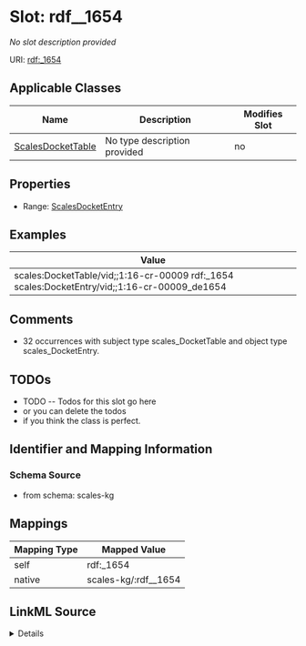 

# Slot: rdf__1654


_No slot description provided_





URI: [rdf:_1654](http://www.w3.org/1999/02/22-rdf-syntax-ns#_1654)



<!-- no inheritance hierarchy -->





## Applicable Classes

| Name | Description | Modifies Slot |
| --- | --- | --- |
| [ScalesDocketTable](../classes/ScalesDocketTable.md) | No type description provided |  no  |







## Properties

* Range: [ScalesDocketEntry](../classes/ScalesDocketEntry.md)






## Examples

| Value |
| --- |
| scales:DocketTable/vid;;1:16-cr-00009 rdf:_1654 scales:DocketEntry/vid;;1:16-cr-00009_de1654 |

## Comments

* 32 occurrences with subject type scales_DocketTable and object type scales_DocketEntry.

## TODOs

* TODO -- Todos for this slot go here
* or you can delete the todos
* if you think the class is perfect.

## Identifier and Mapping Information







### Schema Source


* from schema: scales-kg




## Mappings

| Mapping Type | Mapped Value |
| ---  | ---  |
| self | rdf:_1654 |
| native | scales-kg/:rdf__1654 |




## LinkML Source

<details>
```yaml
name: rdf__1654
description: No slot description provided
todos:
- TODO -- Todos for this slot go here
- or you can delete the todos
- if you think the class is perfect.
comments:
- 32 occurrences with subject type scales_DocketTable and object type scales_DocketEntry.
examples:
- value: scales:DocketTable/vid;;1:16-cr-00009 rdf:_1654 scales:DocketEntry/vid;;1:16-cr-00009_de1654
from_schema: scales-kg
rank: 1000
slot_uri: rdf:_1654
alias: rdf__1654
domain_of:
- scales_DocketTable
range: scales_DocketEntry

```
</details>